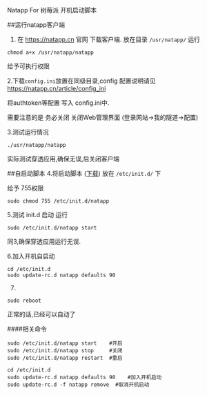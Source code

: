 Natapp For 树莓派 开机启动脚本

##运行natapp客户端
1. 在 https://natapp.cn 官网 下载客户端.
放在目录 `/usr/natapp/`
运行
```
chmod a+x /usr/natapp/natapp
```
给予可执行权限
 
2.下载`config.ini`放置在同级目录,config 配置说明请见 https://natapp.cn/article/config_ini

将authtoken等配置 写入 config.ini中.

需要注意的是 务必关闭 关闭Web管理界面 (登录网站->我的隧道->配置)

3.测试运行情况
```
./usr/natapp/natapp
```
实际测试穿透应用,确保无误,后关闭客户端

##自启动脚本
4.将启动脚本 ([下载](https://raw.githubusercontent.com/natapp/natapp_autostart/master/RaspberryPi/natapp)) 放在 `/etc/init.d/` 下

给予 755权限
```
sudo chmod 755 /etc/init.d/natapp
```

5.测试 init.d 启动
运行
```
sudo /etc/init.d/natapp start
```
同3,确保穿透应用运行无误.

6.加入开机自启动
```
cd /etc/init.d
sudo update-rc.d natapp defaults 90
```

7.
```
sudo reboot
```
正常的话,已经可以自动了

####相关命令
```
sudo /etc/init.d/natapp start    #开启
sudo /etc/init.d/natapp stop     #关闭
sudo /etc/init.d/natapp restart  #重启

cd /etc/init.d
sudo update-rc.d natapp defaults 90    #加入开机启动
sudo update-rc.d -f natapp remove  #取消开机启动
```

